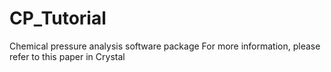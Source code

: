 # CP_Tutorial
Chemical pressure analysis software package
For more information, please refer to this paper in Crystal
